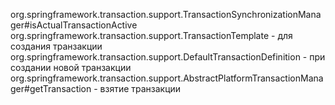 org.springframework.transaction.support.TransactionSynchronizationManager#isActualTransactionActive
org.springframework.transaction.support.TransactionTemplate - для создания транзакции
org.springframework.transaction.support.DefaultTransactionDefinition - при создании новой транзакции
org.springframework.transaction.support.AbstractPlatformTransactionManager#getTransaction - взятие транзакции